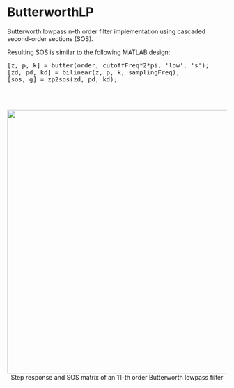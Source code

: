# ButterworthLP
Butterworth lowpass n-th order filter implementation using cascaded second-order sections (SOS).

Resulting SOS is similar to the following MATLAB design:<br />
<pre>
[z, p, k] = butter(order, cutoffFreq*2*pi, 'low', 's');
[zd, pd, kd] = bilinear(z, p, k, samplingFreq);
[sos, g] = zp2sos(zd, pd, kd);
</pre>
<br />
<br />
<p align="center">
  <img src="http://felixlaufer.de/github/butterworth_step_respose.png" width="607"/><br />
  Step response and SOS matrix of an 11-th order Butterworth lowpass filter
</p>
